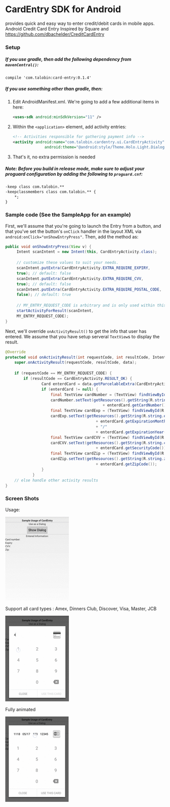 CardEntry SDK for Android
========================
provides quick and easy way to enter credit/debit cards  in mobile apps.
Android Credit Card Entry
Inspired by Square and https://github.com/dbachelder/CreditCardEntry


### Setup


##### If you use gradle, then add the following dependency from `mavenCentral()`:

```
compile 'com.talobin:card-entry:0.1.4'
```

##### If you use something other than gradle, then:

1. Edit AndroidManifest.xml. We're going to add a few additional items in here:

    ```xml
    <uses-sdk android:minSdkVersion="11" />
    ```

2. Within the `<application>` element, add activity entries:

    ```xml
    <!-- Activities responsible for gathering payment info -->
    <activity android:name="com.talobin.cardentry.ui.CardEntryActivity"
                  android:theme="@android:style/Theme.Holo.Light.Dialog.NoActionBar.MinWidth"/>
    ```
3. That's it, no extra permission is needed

##### Note: Before you build in release mode, make sure to adjust your proguard configuration by adding the following to `proguard.cnf`:

```
-keep class com.talobin.**
-keepclassmembers class com.talobin.** {
    *;
}
```

### Sample code  (See the SampleApp for an example)

First, we'll assume that you're going to launch the Entry from a button,
and that you've set the button's `onClick` handler in the layout XML via `android:onClick="onShowEntryPress"`.
Then, add the method as:

```java
public void onShowEntryPress(View v) {
     Intent scanIntent = new Intent(this, CardEntryActivity.class);
     
     // customize these values to suit your needs.
     scanIntent.putExtra(CardEntryActivity.EXTRA_REQUIRE_EXPIRY,
     true); // default: false
     scanIntent.putExtra(CardEntryActivity.EXTRA_REQUIRE_CVV,
     true); // default: false
     scanIntent.putExtra(CardEntryActivity.EXTRA_REQUIRE_POSTAL_CODE,
     false); // default: true

     // MY_ENTRY_REQUEST_CODE is arbitrary and is only used within this activity.
     startActivityForResult(scanIntent,
     MY_ENTRY_REQUEST_CODE);
}
```

Next, we'll override `onActivityResult()` to get the info that user has entered.
We assume that you have setup serveral `TextView`s to display the result.

```java
@Override
protected void onActivityResult(int requestCode, int resultCode, Intent data) {
    super.onActivityResult(requestCode, resultCode, data);

    if (requestCode == MY_ENTRY_REQUEST_CODE) {
        if (resultCode == CardEntryActivity.RESULT_OK) {
                Card enterdCard = data.getParcelableExtra(CardEntryActivity.EXTRA_CARD_INFO);
                if (enterdCard != null) {
                    final TextView cardNumber = (TextView) findViewById(R.id.Txt_card_number);
                    cardNumber.setText(getResources().getString(R.string.card_number_result)
                                           + enterdCard.getCardNumber());
                    final TextView cardExp = (TextView) findViewById(R.id.Txt_card_expiry);
                    cardExp.setText(getResources().getString(R.string.expiry_result)
                                        + enterdCard.getExpirationMonth()
                                        + "/"
                                        + enterdCard.getExpirationYear());
                    final TextView cardCVV = (TextView) findViewById(R.id.Txt_card_cvv);
                    cardCVV.setText(getResources().getString(R.string.cvv_result)
                                        + enterdCard.getSecurityCode());
                    final TextView cardZip = (TextView) findViewById(R.id.Txt_card_zip);
                    cardZip.setText(getResources().getString(R.string.zip_result)
                                        + enterdCard.getZipCode());
                }
            }
    // else handle other activity results
}
```
### Screen Shots
 Usage:

<img src="https://github.com/talobin/cardentry/blob/master/SampleApp/raw/1.gif" width=201>

 Support all card types : Amex, Dinners Club, Discover, Visa, Master, JCB

<img src="https://github.com/talobin/cardentry/blob/master/SampleApp/raw/2.gif" width=201>

 Fully animated

<img src="https://github.com/talobin/cardentry/blob/master/SampleApp/raw/3.gif" width=200>


